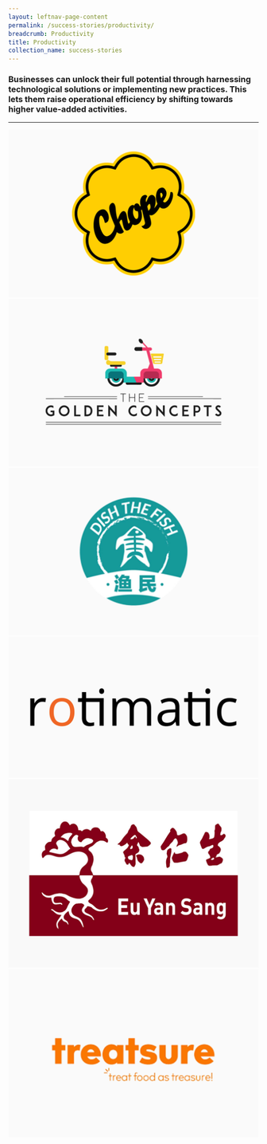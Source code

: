 ```yaml
---
layout: leftnav-page-content
permalink: /success-stories/productivity/
breadcrumb: Productivity
title: Productivity
collection_name: success-stories
---
```


### Businesses can unlock their full potential through harnessing technological solutions or implementing new practices. This lets them raise operational efficiency by shifting towards higher value-added activities.  

---

<div>
	<div class="row is-multiline">
		<div class="col is-half-tablet padding--bottom--lg">
			<a href="/success-stories/productivity/chope/" class="project-link">
				<img src="/images/Chope-Logo-Standard.png" alt="Chope" class="project-image" width="" height="">
			</a>
		</div>
		<div class="col is-half-tablet padding--bottom--lg">
			<a href="/success-stories/productivity/the-golden-concepts/" class="project-link">
				<img src="/images/Golden-Concepts.png" alt="The Golden Concepts" class="project-image" width="" height="">
			</a>
		</div>
		<div class="col is-half-tablet padding--bottom--lg">
			<a href="/success-stories/productivity/dishthefish/" class="project-link">
				<img src="/images/dish-the-fish-image.jpg" alt="Dish The Fish" class="project-image" width="" height="">
			</a>
		</div>
		<div class="col is-half-tablet padding--bottom--lg">
			<a href="/success-stories/productivity/rotimatic/" class="project-link">
				<img src="/images/industries/manufacturing/images/Rotimatic.jpg" alt="Rotimatic" class="project-image" width="" height="">
			</a>
		</div>
		<div class="col is-half-tablet padding--bottom--lg">
			<a href="/success-stories/productivity/eu-yan-sang/" class="project-link">
				<img src="/images/eys.jpg" alt="Eu Yan Sang" class="project-image" width="" height="">
			</a>
		</div>
		<div class="col is-half-tablet padding--bottom--lg">
			<a href="/success-stories/productivity/treatsure/" class="project-link">
				<img src="/images/treatsure.png" alt="Treatsure" class="project-image" width="" height="">
			</a>
		</div>
	</div>
</div>
